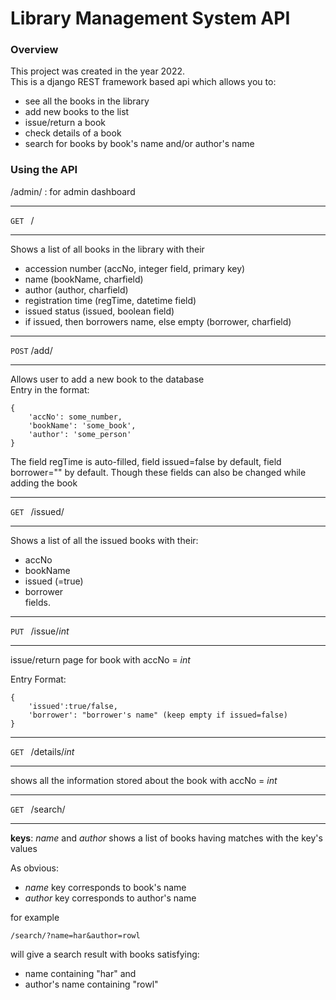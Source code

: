 # Library Management System API

### Overview

This project was created in the year 2022.   
This is a django REST framework based api which allows you to:  
- see all the books in the library  
- add new books to the list  
- issue/return a book     
- check details of a book  
- search for books by book's name and/or author's name  

### Using the API

/admin/ : for admin dashboard

****

`GET ` /

****

Shows a list of all books in the library with their   

- accession number (accNo, integer field, primary key)   
- name (bookName, charfield)   
- author (author, charfield)   
- registration time (regTime, datetime field)   
- issued status (issued, boolean field)   
- if issued, then borrowers name, else empty (borrower, charfield)  

****

`POST` /add/

****

Allows user to add a new book to the database  
Entry in the format:  

    {
        'accNo': some_number,
        'bookName': 'some_book',
        'author': 'some_person'
    }  

The field regTime is auto-filled, field issued=false by default, field borrower="" by default.
Though these fields can also be changed while adding the book  

****

`GET ` /issued/

****

Shows a list of all the issued books with their:  
- accNo
- bookName
- issued (=true)
- borrower  
fields.  

****

`PUT ` /issue/*int*  

****

issue/return page for book with accNo = *int*   

Entry Format:   

    {
        'issued':true/false,
        'borrower': "borrower's name" (keep empty if issued=false)
    }

****

`GET ` /details/*int*

****

shows all the information stored about the book with accNo = *int*

****

`GET ` /search/

****

**keys**: *name* and *author*
shows a list of books having matches with the key's values  

As obvious:  
- *name* key corresponds to book's name
- *author* key corresponds to author's name  

for example

    /search/?name=har&author=rowl

will give a search result with books satisfying:
- name containing "har" and  
- author's name containing "rowl"


